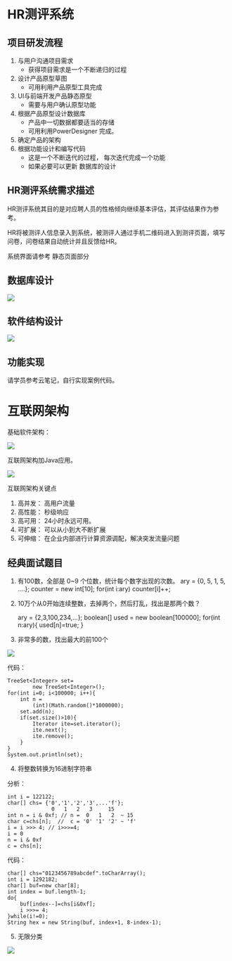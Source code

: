 # HR测评系统

## 项目研发流程

1. 与用户沟通项目需求
	- 获得项目需求是一个不断递归的过程
2. 设计产品原型草图
	- 可用利用产品原型工具完成
3. UI与前端开发产品静态原型
	- 需要与用户确认原型功能
4. 根据产品原型设计数据库
	- 产品中一切数据都要适当的存储
	- 可用利用PowerDesigner 完成。
5. 确定产品的架构
6. 根据功能设计和编写代码
	- 这是一个不断迭代的过程， 每次迭代完成一个功能
	- 如果必要可以更新 数据库的设计

## HR测评系统需求描述

HR测评系统其目的是对应聘人员的性格倾向继续基本评估，其评估结果作为参考。

HR将被测评人信息录入到系统，被测评人通过手机二维码进入到测评页面，填写问卷，问卷结果自动统计并且反馈给HR。

系统界面请参考 静态页面部分

## 数据库设计

![](2.png)


## 软件结构设计


![](1.png)


## 功能实现

请学员参考云笔记，自行实现案例代码。


# 互联网架构

基础软件架构：

![](3.png)

互联网架构加Java应用。

![](4.png)

互联网架构关键点

1. 高并发： 高用户流量
2. 高性能： 秒级响应
3. 高可用： 24小时永远可用。
4. 可扩展： 可以从小到大不断扩展
5. 可伸缩： 在企业内部进行计算资源调配，解决突发流量问题

## 经典面试题目

1. 有100数，全部是 0~9 个位数，统计每个数字出现的次数。
	ary = {0, 5, 1, 5, ....};
	counter = new int[10];
    for(int i:ary)
		counter[i]++;
	

2. 10万个从0开始连续整数，去掉两个，然后打乱，找出是那两个数？
	
	ary = {2,3,100,234,...};
	boolean[] used = new boolean[100000];
	for(int n:ary){
		used[n]=true;
	}
	
3. 非常多的数，找出最大的前100个
	
![](treeset.png)

代码：

	TreeSet<Integer> set=
			new TreeSet<Integer>(); 
	for(int i=0; i<100000; i++){
		int n = 
			(int)(Math.random()*1000000);
		set.add(n);
		if(set.size()>10){
			Iterator ite=set.iterator();
			ite.next();
			ite.remove();
		}
	}
	System.out.println(set);



4. 将整数转换为16进制字符串

分析：

	int i = 122122;
	char[] chs= {'0','1','2','3',...'f'};
                  0   1   2   3     15
	int n = i & 0xf; // n =  0   1   2  ~ 15 
	char c=chs[n];  //  c = '0' '1' '2' ~ 'f'
	i = i >>> 4; // i>>>=4;
	i = 0 
	n = i & 0xf
	c = chs[n];

代码：

	char[] chs="0123456789abcdef".toCharArray();
	int i = 1292182;
	char[] buf=new char[8];
	int index = buf.length-1;
	do{
		buf[index--]=chs[i&0xf];
		i >>>= 4;
	}while(i!=0);
	String hex = new String(buf, index+1, 8-index-1);

5. 无限分类

![](catalog.png)



